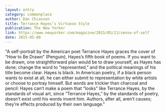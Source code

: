 ```yaml
---
layout: entry
category: commonplace
author: Dan Chiasson
title: Terrance Hayes’s Virtuoso Style
publication: The New Yorker
link: https://www.newyorker.com/magazine/2015/05/11/sense-of-self
date: 2015-05-08
---
```


"A self-portrait by the American poet Terrance Hayes graces the cover of “How to Be Drawn” (Penguin), Hayes’s fifth book of poems. If you want to be drawn, one straightforward plan would be to draw yourself, as Hayes has done; change the word to “represented,” and the political meanings of his title become clear. Hayes is black. In American poetry, if a black person wants to exist at all, he can either submit to representation by white artists or choose to portray himself. But words are trickier than charcoal and pencil: Hayes can’t make a poem that “looks” like Terrance Hayes, by the standards of visual art, since “Terrance Hayes,” by the standards of poetry, doesn’t exist until his words invent him. Authors, after all, aren’t causes; they’re effects produced by their own language."
 
 
